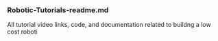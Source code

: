 ### Robotic-Tutorials-readme.md
All tutorial video links, code, and documentation related to buildng a low cost roboti
